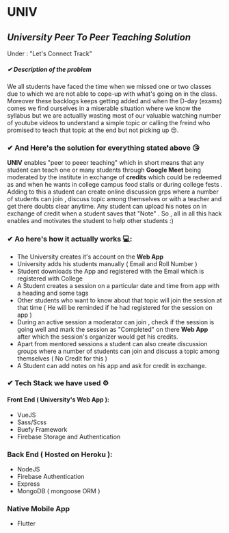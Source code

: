 # UNIV 
## _University Peer To Peer Teaching Solution_
Under : "Let's Connect Track"
 ##### ✔ Description  of the problem
 We all students have faced the time when we missed one or two classes due to which we are not able to cope-up with what's going on in the class. Moreover these backlogs keeps getting added and when the D-day (exams) comes we find ourselves in a miserable situation where we know the syllabus but we are actuallly wasting most of our valuable watching number of youtube videos to understand a simple topic or calling the freind who promised to teach that topic at the end but not picking up 😒.
### ✔  And Here's the solution for everything stated above 😘
**UNIV** enables "peer to peeer teaching" which in short means that any student can teach one or many students through  **Google Meet** being moderated by the institute in exchange of **credits** which  could be redeemed as and when he wants in college campus food stalls or during college fests . Adding to this  a student can create online discussion grps where a number of students can join , discuss topic among themselves or with a teacher and get there doubts clear anytime. Any student can upload his notes on in exchange of credit when a student saves that "Note" . So , all in all this hack enables and motivates the student to help other students :)

### ✔  Ao here's how it actually works 💻:
- The University creates it's account on the **Web App**
- University adds his students manually ( Email and Roll Number )
- Student downloads the App and registered with the Email which is registered with College
- A Student creates a session on a particular date and time from app with a heading and some tags
- Other students who want to know about that topic will join the session at that time ( He will  be reminded if he had registered for the session on app )
- During an active session a moderator can join , check if the session is going well and mark the session as "Completed" on there  **Web App**  after which the session's organizer would get his credits.
- Apart from mentored sessions a student can also create discussion groups where a number of students can join and discuss a topic among themselves ( No Credit for this )
- A Student can add notes on his app and  ask for  credit in exchange.

### ✔  Tech Stack we have used ⚙

#### Front End ( University's Web App ):
- VueJS 
- Sass/Scss
- Buefy Framework
- Firebase Storage and Authentication
### Back End  ( Hosted on Heroku ):
- NodeJS
- Firebase Authentication
- Express
- MongoDB ( mongoose ORM )
### Native Mobile App 
- Flutter











